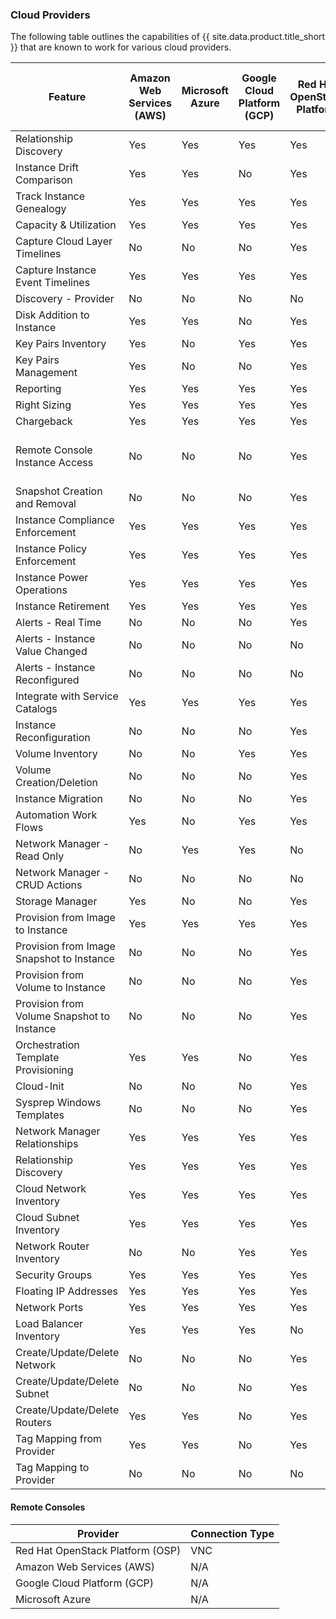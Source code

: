 ### Cloud Providers

The following table outlines the capabilities of {{ site.data.product.title_short }} that are known to work for various cloud providers.

| Feature                                    | Amazon Web Services (AWS) | Microsoft Azure | Google Cloud Platform (GCP) | Red Hat OpenStack Platform | IBM PowerVC via the OpenStack API     |
| ------------------------------------------ | ------------------------- | --------------- | --------------------------- | -------------------------- | ------------------------------------- |
| Relationship Discovery                     | Yes                       | Yes             | Yes                         | Yes                        | Yes                                   |
| Instance Drift Comparison                  | Yes                       | Yes             | No                          | Yes                        | No                                    |
| Track Instance Genealogy                   | Yes                       | Yes             | Yes                         | Yes                        | Yes                                   |
| Capacity & Utilization                     | Yes                       | Yes             | Yes                         | Yes                        | No                                    |
| Capture Cloud Layer Timelines              | No                        | No              | No                          | Yes                        | Yes                                   |
| Capture Instance Event Timelines           | Yes                       | Yes             | Yes                         | Yes                        | Yes                                   |
| Discovery - Provider                       | No                        | No              | No                          | No                         | No                                    |
| Disk Addition to Instance                  | Yes                       | Yes             | No                          | Yes                        | No                                    |
| Key Pairs Inventory                        | Yes                       | No              | Yes                         | Yes                        | Yes                                   |
| Key Pairs Management                       | Yes                       | No              | No                          | Yes                        | Yes                                   |
| Reporting                                  | Yes                       | Yes             | Yes                         | Yes                        | No                                    |
| Right Sizing                               | Yes                       | Yes             | Yes                         | Yes                        | Yes                                   |
| Chargeback                                 | Yes                       | Yes             | Yes                         | Yes                        | No                                    |
| Remote Console Instance Access             | No                        | No              | No                          | Yes                        | Yes (for NovaLink-managed hosts only) |
| Snapshot Creation and Removal              | No                        | No              | No                          | Yes                        | Yes                                   |
| Instance Compliance Enforcement            | Yes                       | Yes             | Yes                         | Yes                        | No                                    |
| Instance Policy Enforcement                | Yes                       | Yes             | Yes                         | Yes                        | Yes                                   |
| Instance Power Operations                  | Yes                       | Yes             | Yes                         | Yes                        | Yes                                   |
| Instance Retirement                        | Yes                       | Yes             | Yes                         | Yes                        | Yes                                   |
| Alerts - Real Time                         | No                        | No              | No                          | Yes                        | No                                    |
| Alerts - Instance Value Changed            | No                        | No              | No                          | No                         | No                                    |
| Alerts - Instance Reconfigured             | No                        | No              | No                          | No                         | No                                    |
| Integrate with Service Catalogs            | Yes                       | Yes             | Yes                         | Yes                        | Yes                                   |
| Instance Reconfiguration                   | No                        | No              | No                          | Yes                        | Yes                                   |
| Volume Inventory                           | No                        | No              | Yes                         | Yes                        | Yes                                   |
| Volume Creation/Deletion                   | No                        | No              | No                          | Yes                        | Yes                                   |
| Instance Migration                         | No                        | No              | No                          | Yes                        | Yes                                   |
| Automation Work Flows                      | Yes                       | No              | Yes                         | Yes                        | Yes                                   |
| Network Manager - Read Only                | No                        | Yes             | Yes                         | No                         | Yes                                   |
| Network Manager - CRUD Actions             | No                        | No              | No                          | No                         | No                                    |
| Storage Manager                            | Yes                       | No              | No                          | Yes                        | No                                    |
| Provision from Image to Instance           | Yes                       | Yes             | Yes                         | Yes                        | Yes                                   |
| Provision from Image Snapshot to Instance  | No                        | No              | No                          | Yes                        | No                                    |
| Provision from Volume to Instance          | No                        | No              | No                          | Yes                        | No                                    |
| Provision from Volume Snapshot to Instance | No                        | No              | No                          | Yes                        | No                                    |
| Orchestration Template Provisioning        | Yes                       | Yes             | No                          | Yes                        | No                                    |
| Cloud-Init                                 | No                        | No              | No                          | Yes                        | No                                    |
| Sysprep Windows Templates                  | No                        | No              | No                          | Yes                        | No                                    |
| Network Manager Relationships              | Yes                       | Yes             | Yes                         | Yes                        | No                                    |
| Relationship Discovery                     | Yes                       | Yes             | Yes                         | Yes                        | No                                    |
| Cloud Network Inventory                    | Yes                       | Yes             | Yes                         | Yes                        | No                                    |
| Cloud Subnet Inventory                     | Yes                       | Yes             | Yes                         | Yes                        | No                                    |
| Network Router Inventory                   | No                        | No              | Yes                         | Yes                        | No                                    |
| Security Groups                            | Yes                       | Yes             | Yes                         | Yes                        | No                                    |
| Floating IP Addresses                      | Yes                       | Yes             | Yes                         | Yes                        | No                                    |
| Network Ports                              | Yes                       | Yes             | Yes                         | Yes                        | No                                    |
| Load Balancer Inventory                    | Yes                       | Yes             | Yes                         | No                         | No                                    |
| Create/Update/Delete Network               | No                        | No              | No                          | Yes                        | No                                    |
| Create/Update/Delete Subnet                | No                        | No              | No                          | Yes                        | No                                    |
| Create/Update/Delete Routers               | Yes                       | Yes             | No                          | Yes                        | No                                    |
| Tag Mapping from Provider                  | Yes                       | Yes             | No                          | Yes                        | Yes                                   |
| Tag Mapping to Provider                    | No                        | No              | No                          | No                         | No                                    |

#### Remote Consoles

| Provider                         | Connection Type |
| -------------------------------- | --------------- |
| Red Hat OpenStack Platform (OSP) | VNC             |
| Amazon Web Services (AWS)        | N/A             |
| Google Cloud Platform (GCP)      | N/A             |
| Microsoft Azure                  | N/A             |
